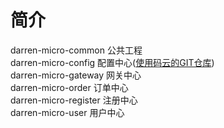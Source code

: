 # 简介
darren-micro-common   公共工程<br>
darren-micro-config   配置中心([使用码云的GIT仓库](https://gitee.com/mycode2018/darren-micro-config))<br>
darren-micro-gateway  网关中心<br>
darren-micro-order    订单中心<br>
darren-micro-register 注册中心<br>
darren-micro-user     用户中心<br>
